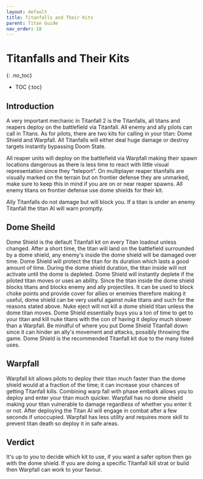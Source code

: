 ```yaml
---
layout: default
title: Titanfalls and Their Kits
parent: Titan Guide
nav_order: 18
---
```


# Titanfalls and Their Kits
{: .no_toc}

- TOC
{:toc}

## Introduction

A very important mechanic in Titanfall 2 is the Titanfalls, all titans and reapers deploy on the battlefield via Titanfall. All enemy and ally pilots can call in Titans. As for pilots, there are two kits for calling in your titan: Dome Shield and Warpfall. All Titanfalls will either deal huge damage or destroy targets instantly bypassing Doom State.

All reaper units will deploy on the battlefield via Warpfall making their spawn locations dangerous as there is less time to react with little visual representation since they “teleport”. On multiplayer reaper titanfalls are visually marked on the terrain but on frontier defense they are unmarked, make sure to keep this in mind if you are on or near reaper spawns. All enemy titans on frontier defense use dome shields for their kit.

Ally Titanfalls do not damage but will block you. If a titan is under an enemy Titanfall the titan AI will warn promptly.

## Dome Sheild

Dome Shield is the default Titanfall kit on every Titan loadout unless changed. After a short time, the titan will land on the battlefield surrounded by a dome shield, any enemy's inside the dome shield will be damaged over time. Dome Shield will protect the titan for its duration which lasts a good amount of time. During the dome shield duration, the titan inside will not activate until the dome is depleted. Dome Shield will instantly deplete if the piloted titan moves or uses an ability. Since the titan inside the dome shield blocks titans and blocks enemy and ally projectiles. It can be used to block choke points and provide cover for allies or enemies therefore making it useful, dome shield can be very useful against nuke titans and such for the reasons stated above. Nuke eject will not kill a dome shield titan unless the dome titan moves. Dome Shield essentially buys you a ton of time to get to your titan and kill nuke titans with the con of having it deploy much slower than a Warpfall. Be mindful of where you put Dome Shield Titanfall down since it can hinder an ally's movement and attacks, possibly throwing the game. Dome Shield is the recommended Titanfall kit due to the many listed uses.

## Warpfall

Warpfall kit allows pilots to deploy their titan much faster than the dome shield would at a fraction of the time; it can increase your chances of getting Titanfall kills. Combining warp fall with phase embark allows you to deploy and enter your titan much quicker. Warpfall has no dome shield making your titan vulnerable to damage regardless of whether you enter it or not. After deploying the Titan AI will engage in combat after a few seconds if unoccupied. Warpfall has less utility and requires more skill to prevent titan death so deploy it in safe areas.

## Verdict

It's up to you to decide which kit to use, if you want a safer option then go with the dome shield. If you are doing a specific Titanfall kill strat or build then Warpfall can work to your favour.
